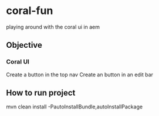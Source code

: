 # coral-fun
playing around with the coral ui in aem

## Objective
### Coral UI
Create a button in the top nav
Create an button in an edit bar

## How to run project
mvn clean install -PautoInstallBundle,autoInstallPackage
